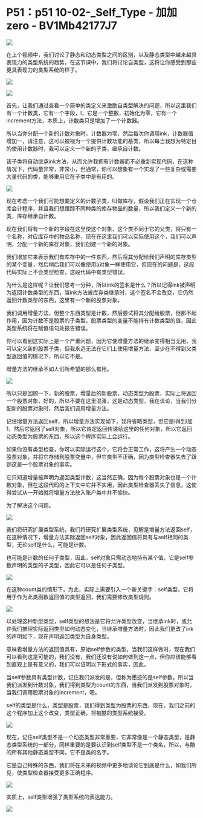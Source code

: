 # P51：p51 10-02-_Self_Type - 加加zero - BV1Mb42177J7

![](img/40e9a0d6692ba4cf6ccdb8d95f2b268f_0.png)

在上个视频中，我们讨论了静态和动态类型之间的区别，以及静态类型中越来越具表现力的类型系统的趋势，在这节课中，我们将讨论自类型，这将让你感受到那些更具表现力的类型系统的样子。



![](img/40e9a0d6692ba4cf6ccdb8d95f2b268f_2.png)

![](img/40e9a0d6692ba4cf6ccdb8d95f2b268f_3.png)

首先，让我们通过查看一个简单的类定义来激励自类型解决的问题，所以这里我们有一个计数类，它有一个字段，I，它是一个整数，初始化为零，它有一个increment方法，本质上，计数类只是增加了一个计数器。

所以当你分配一个新的计数对象时，计数器为零，然后每次你调用ink，计数器值增加一，请注意，这可以被视为一个提供计数功能的基类，所以每当我想为特定目的使用计数器时，我可以定义一个新的子类，继承自计数。

该子类将自动继承ink方法，从而允许我拥有计数器而不必重新实现代码，在这种情况下，代码量非常，非常小，但通常，你可以想象有一个实现了一些复杂或需要大量代码的类，能够重用它在子类中是有用的。



![](img/40e9a0d6692ba4cf6ccdb8d95f2b268f_5.png)

现在考虑一个我们可能想要定义的计数子类，叫做库存，假设我们正在实现一个仓库会计程序，并且我们想跟踪不同种类的库存物品的数量，所以我们定义一个新的类，库存继承自计数。

现在我们将有一个新的字段在这里使这个对象，这个类不同于它的父类，将只有一个名称，对应库存中的物品名称，现在在这里我们可以实际使用这个，我们可以声明，分配一个新的库存对象，我们创建一个新的对象。

我们增加它来表示我们有库存中的一件东西，然后将其分配给我们声明的库存类型的某个变量，然后稍后我们可以像使用a对象一样使用它，但现在的问题是，这段代码实际上不会类型检查，这段代码中有类型错误。

为什么是这样呢？让我们思考一分钟，所以ink的签名是什么？所以记得ink被声明为返回计数类型的东西，当ink方法被库存类继承时，这个签名不会改变，它仍然返回计数类型的东西，这里有一个新的股票对象。

我们调用增量方法，但整个东西类型是计数，然后尝试将其分配给股票，但那不起作用，因为计数不是股票的子类型，股票类型的变量不能持有计数类型的值，因此类型系统将在赋值语句处报告错误。

你可以看到这实际上是一个严重问题，因为它使增量方法的继承变得相当无用，我可以定义新的股票子类，但我永远无法在它们上使用增量方法，至少在不得到父类型返回值的情况下，所以它不是。

增量方法的继承不如人们所希望的那么有用。

![](img/40e9a0d6692ba4cf6ccdb8d95f2b268f_7.png)

所以只是回顾一下，新的股票，增量后的新股票，动态类型为股票，实际上将返回一个股票对象，好的，所以不要在这里混淆，这是动态类型，我在谈论，当我们分配新的股票对象时，然后我们调用增量方法。

记住增量方法返回self，所以增量方法实现如下，我将省略类型，但它是i得到i加1，然后它返回了self对象，所以它肯定返回传递给这里的任何对象，所以它返回动态类型为股票的东西，所以这个程序实际上会运行。

如果你没有类型检查，你可以实际运行这个，它将会正常工作，这将产生一个动态股票对象，并将它存储到股票变量中，但它类型不正确，因为类型检查器失去了跟踪这是一个股票对象的事实。

它只知道增量被声明为返回类型计数，这当然正确，因为每个股票对象也是一个计数对象，但在这段代码的上下文中它并不实用，因此类型检查器丢失了信息，这使得尝试从一开始就将增量方法放入账户类中并不愉快。

为了解决这个问题。

![](img/40e9a0d6692ba4cf6ccdb8d95f2b268f_9.png)

我们将研究扩展类型系统，我们将研究扩展类型系统，见解是增量方法返回self，在这种情况下，增量方法实际返回self对象，因此返回值将具有与self相同的类型，无论self是什么，可能是计数。

也可能是计数的任何子类型，因此，self对象只需动态地持有某个值，它是self参数声明的类型的子类型，因此它可以是任何子类型。



![](img/40e9a0d6692ba4cf6ccdb8d95f2b268f_11.png)

在这种count类的情形下，为此，实际上需要引入一个新关键字：self类型，它将用于作为此类函数返回值的类型返回，我们需要修改类型规则。



![](img/40e9a0d6692ba4cf6ccdb8d95f2b268f_13.png)

以处理这种新型类型，self类型的想法是它将允许类型改变，当继承ink时，或允许我们推理实际返回类型如何动态变化，当继承增量方法时，因此我们更改了ink的声明如下，现在声明返回类型为自身类型。

意味着增量方法的返回值具有，原始self参数的类型，当我们这样做时，现在我们可以看到这是可能的，我们没有，我们还没有说如何做到这一点，但你应该能够看到直观上是有意义的，我们可以证明以下形式的事实，因此。

当self参数具有类型计数，记住我们派发的是，但称为墨迹的是self参数，所以当我们派发到计数对象，我们得到类型为count的东西，当我们派发到股票对象时，当我们调用股票对象的increment，嗯。

self的类型是什么，类型是股票，我们得到类型为股票的东西，现在，我们之前的这个程序加上这个改变，类型正确，将被酷的类型系统接受。



![](img/40e9a0d6692ba4cf6ccdb8d95f2b268f_15.png)

现在，记住self类型不是一个动态类型非常重要，它非常像是一个静态类型，是静态类型系统的一部分，同样重要的是要认识到self类型不是一个类名，所以，与酷的所有其他静态类型不同，它不是类的名字。

它是自己特殊的东西，我们将在未来的视频中更多地谈论它到底是什么，如我们所见，使类型检查器接受更多正确程序。



![](img/40e9a0d6692ba4cf6ccdb8d95f2b268f_17.png)

实质上，self类型增强了类型系统的表达能力。

![](img/40e9a0d6692ba4cf6ccdb8d95f2b268f_19.png)